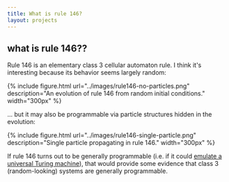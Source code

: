 ```yaml
---
title: What is rule 146?
layout: projects
---
```


## what is rule 146??

Rule 146 is an elementary class 3 cellular automaton rule. I think it's interesting
because its behavior seems largely random:

{% include figure.html url="../images/rule146-no-particles.png" description="An evolution of rule 146 from random initial conditions." width="300px" %}

... but it may also be programmable via particle structures hidden in the evolution:

{% include figure.html url="../images/rule146-single-particle.png" description="Single particle propagating in rule 146." width="300px" %}

If rule 146 turns out to be generally programmable (i.e. if it could
[emulate a universal Turing machine](http://www.wolframscience.com/prizes/tm23/)),
that would provide some evidence that class 3 (random-looking)
systems are generally programmable.
